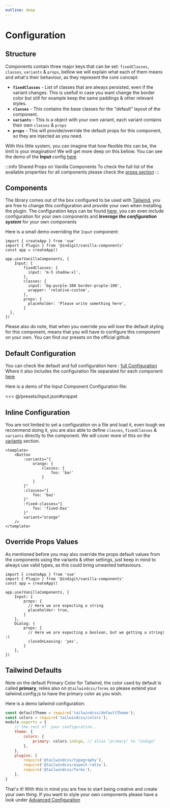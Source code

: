 ```yaml
---
outline: deep
---
```


# Configuration

## Structure

Components contain three major keys that can be set: `fixedClasses`, `classes`, `variants` & `props`, bellow we will explain what each of them means and what's their behaviour, as they represent the core concept:

- **`fixedClasses`** - List of classes that are always persisted, even if the variant changes. This is usefull in case you want change the border color but still for example keep the same paddings & other relevant styles.
- **`classes`** - This contains the base classes for the "default" layout of the component.
- **`variants`** - This is a object with your own variant, each variant contains their own `classes` & `props`
- **`props`** - This will provide/override the default props for this component, so they are injected as you need.

With this little system, you can imagine that how flexible this can be, the limit is your imagination! We will get more deep on this bellow. You can see the demo of the **Input** config [here](https://github.com/nikuscs/vanilla-components/blob/0c8308bcfb2be5c59d6b3dbb9488157a6a1f95d4/packages/vanilla-components/src/components/input/config.ts#L35)

:::info Shared Props on Vanilla Components
To check the full list of the available properties for all components please check the [props section](./props)
:::

## Components

The library comes out of the box configured to be used with [Tailwind](https://tailwindcss.com), you are free to change this configuration and provide your own when installing the plugin. The configuration keys can be found [here](https://github.com/nikuscs/vanilla-components/blob/0c8308bcfb2be5c59d6b3dbb9488157a6a1f95d4/packages/vanilla-components/src/configuration.ts#L9), you can even include configuration for your own components and ***leverage the configuration system*** for your own components

Here is a small demo overriding the `Input` component:

```js{2,6-17}
import { createApp } from 'vue'
import { Plugin } from '@indigit/vanilla-components'
const app = createApp()

app.use(VanillaComponents, {
    Input: {
        fixedClasses: {
          input: 'm-5 shadow-xl',
        },
        classes: {
          input: 'bg-purple-100 border-pruple-100',
          wrapper: 'relative-custom',
        },
        props: {
          placeholder: 'Please write something here',
        }
  },
})
```

Please also do note, that when you override you will lose the default styling for this component, means that you will have to configure this component on your own. You can find our presets on the official github

## Default Configuration

You can check the default and full configuration here : [full Configuration](https://github.com/nikuscs/vanilla-components/blob/master/packages/documentation/src/presets/all.json)
Where it also includes the configuration file separated for each component [here](https://github.com/nikuscs/vanilla-components/blob/master/packages/documentation/src/presets)

Here is a demo of the Input Component Configuration file:

<<< @/presets/Input.json#snippet

## Inline Configuration

You are not limited to set a configuration on a file and load it, even tough we recommend doing it, you are also able to define `classes`, `fixedClasses` & `variants` directly to the component. We will cover more of this on the [variants](./variants) section.

```vue
<template>
    <Button
        :variants="{
            orange: {
                classes: {
                    foo: 'bar'
                }
            }
        }"
        :classes="{
            foo: 'baz'
        }"
        :fixed-classes="{
            foo: 'fixed-baz'
        }"
        variant="orange"
    />
</template>
```

## Override Props Values

As mentioned before you may also override the props default values from the components using the variants & other settings, just keep in mind to always use valid types, as this could bring unwanted behaviours.


```js{9,15}
import { createApp } from 'vue'
import { Plugin } from '@indigit/vanilla-components'
const app = createApp()

app.use(VanillaComponents, {
    Input: {
        props: {
          // Here we are expecting a string
          placeholder: true,
        }
    },
    Dialog: {
        props: {
          // Here we are expecting a boolean, but we getting a string! :(
          closeOnLeaving: 'yes',
        }
    },
})
```

## Tailwind Defaults

Note on the default Primary Color for Tailwind, the color used by default is called **primary**, relies also on `@tailwindcss/forms` so please extend your tailwind.config.js to have the primary color as you wish.

Here is a demo tailwind configuration:

```js
const defaultTheme = require('tailwindcss/defaultTheme');
const colors = require('tailwindcss/colors');
module.exports = {
    // the rest of  your configuration..
    theme: {
        colors: {
            primary: colors.indigo, // alias "primary" to "indigo"
        },
    },
    plugins: [
        require('@tailwindcss/typography'),
        require('@tailwindcss/aspect-ratio'),
        require('@tailwindcss/forms'),
    ],
}
```

That's it! With this in mind you are free to start being creative and create your own thing. If you want to style your own components please have a look under [Advanced Configuration](./advanced-configuration)




